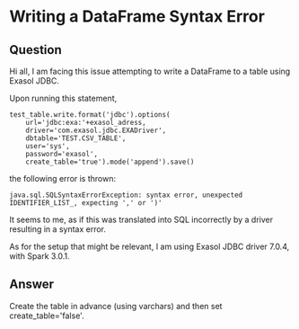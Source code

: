 # Writing a DataFrame Syntax Error 

## Question
Hi all, I am facing this issue attempting to write a DataFrame to a table using Exasol JDBC.

Upon running this statement,
```
test_table.write.format('jdbc').options(  
    url='jdbc:exa:'+exasol_adress,   
    driver='com.exasol.jdbc.EXADriver',   
    dbtable='TEST.CSV_TABLE',   
    user='sys',   
    password='exasol',   
    create_table='true').mode('append').save()  
```

the following error is thrown:
```
java.sql.SQLSyntaxErrorException: syntax error, unexpected IDENTIFIER_LIST_, expecting ',' or ')'
```
 

It seems to me, as if this was translated into SQL incorrectly by a driver resulting in a syntax error.

As for the setup that might be relevant, I am using Exasol JDBC driver 7.0.4, with Spark 3.0.1.

## Answer
Create the table in advance (using varchars) and then set create_table='false'.